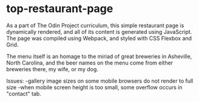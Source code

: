 # top-restaurant-page
As a part of The Odin Project curriculum, this simple restaurant page is dynamically rendered, and all of its content is generated using JavaScript. The page was compiled using Webpack, and styled with CSS Flexbox and Grid.

The menu itself is an homage to the miriad of great breweries in Asheville, North Carolina, and the beer names on the menu come from either breweries there, my wife, or my dog.

 

Issues: 
    -gallery image sizes on some mobile browsers do not render to full size
    -when mobile screen height is too small, some overflow occurs in "contact" tab. 